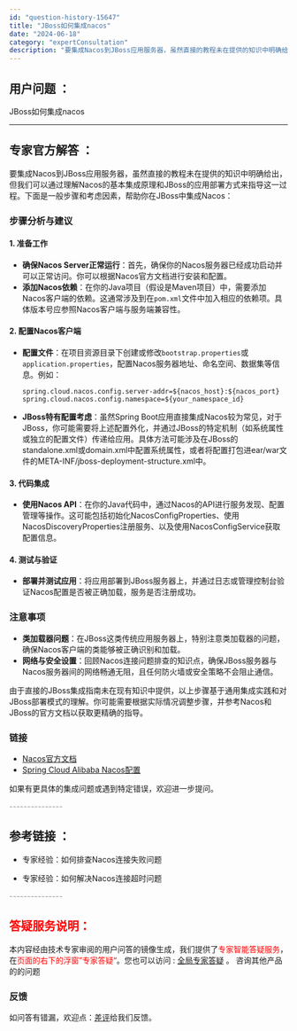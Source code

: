 ```yaml
---
id: "question-history-15647"
title: "JBoss如何集成nacos"
date: "2024-06-18"
category: "expertConsultation"
description: "要集成Nacos到JBoss应用服务器，虽然直接的教程未在提供的知识中明确给出，但我们可以通过理解Nacos的基本集成原理和JBoss的应用部署方式来指导这一过程。下面是一般步骤和考虑因素，帮助你在JBoss中集成Nacos：### 步骤分析与建议#### 1. 准备工作- **确保Nacos Se"
---
```


## 用户问题 ： 
 JBoss如何集成nacos  

---------------
## 专家官方解答 ：

要集成Nacos到JBoss应用服务器，虽然直接的教程未在提供的知识中明确给出，但我们可以通过理解Nacos的基本集成原理和JBoss的应用部署方式来指导这一过程。下面是一般步骤和考虑因素，帮助你在JBoss中集成Nacos：

### 步骤分析与建议

#### 1. 准备工作
- **确保Nacos Server正常运行**：首先，确保你的Nacos服务器已经成功启动并可以正常访问。你可以根据Nacos官方文档进行安装和配置。
- **添加Nacos依赖**：在你的Java项目（假设是Maven项目）中，需要添加Nacos客户端的依赖。这通常涉及到在`pom.xml`文件中加入相应的依赖项。具体版本号应参照Nacos客户端与服务端兼容性。

#### 2. 配置Nacos客户端
- **配置文件**：在项目资源目录下创建或修改`bootstrap.properties`或`application.properties`，配置Nacos服务器地址、命名空间、数据集等信息。例如：
  ```properties
  spring.cloud.nacos.config.server-addr=${nacos_host}:${nacos_port}
  spring.cloud.nacos.config.namespace=${your_namespace_id}
  ```

- **JBoss特有配置考虑**：虽然Spring Boot应用直接集成Nacos较为常见，对于JBoss，你可能需要将上述配置外化，并通过JBoss的特定机制（如系统属性或独立的配置文件）传递给应用。具体方法可能涉及在JBoss的standalone.xml或domain.xml中配置系统属性，或者将配置打包进ear/war文件的META-INF/jboss-deployment-structure.xml中。

#### 3. 代码集成
- **使用Nacos API**：在你的Java代码中，通过Nacos的API进行服务发现、配置管理等操作。这可能包括初始化NacosConfigProperties、使用NacosDiscoveryProperties注册服务、以及使用NacosConfigService获取配置信息。

#### 4. 测试与验证
- **部署并测试应用**：将应用部署到JBoss服务器上，并通过日志或管理控制台验证Nacos配置是否被正确加载，服务是否注册成功。

### 注意事项
- **类加载器问题**：在JBoss这类传统应用服务器上，特别注意类加载器的问题，确保Nacos客户端的类能够被正确识别和加载。
- **网络与安全设置**：回顾Nacos连接问题排查的知识点，确保JBoss服务器与Nacos服务器间的网络畅通无阻，且任何防火墙或安全策略不会阻止通信。

由于直接的JBoss集成指南未在现有知识中提供，以上步骤基于通用集成实践和对JBoss部署模式的理解。你可能需要根据实际情况调整步骤，并参考Nacos和JBoss的官方文档以获取更精确的指导。

### 链接
- [Nacos官方文档](https://nacos.io/zh-cn/docs/quick-start.html)
- [Spring Cloud Alibaba Nacos配置](https://github.com/alibaba/spring-cloud-alibaba/blob/master/docs/en-US/nacos-config.md)

如果有更具体的集成问题或遇到特定错误，欢迎进一步提问。


<font color="#949494">---------------</font> 


## 参考链接 ：

* 专家经验：如何排查Nacos连接失败问题 
 
 * 专家经验：如何解决Nacos连接超时问题 


 <font color="#949494">---------------</font> 
 


## <font color="#FF0000">答疑服务说明：</font> 

本内容经由技术专家审阅的用户问答的镜像生成，我们提供了<font color="#FF0000">专家智能答疑服务</font>，在<font color="#FF0000">页面的右下的浮窗”专家答疑“</font>。您也可以访问 : [全局专家答疑](https://answer.opensource.alibaba.com/docs/intro) 。 咨询其他产品的的问题

### 反馈
如问答有错漏，欢迎点：[差评](https://ai.nacos.io/user/feedbackByEnhancerGradePOJOID?enhancerGradePOJOId=15699)给我们反馈。
